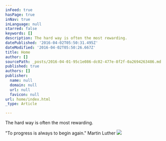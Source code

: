 ```yaml
---
inFeed: true
hasPage: true
inNav: true
inLanguage: null
starred: false
keywords: []
description: The hard way is often the most rewarding.
datePublished: '2016-04-02T05:50:31.495Z'
dateModified: '2016-04-02T05:50:26.667Z'
title: Home
author: []
sourcePath: _posts/2016-04-01-95c1e086-dc02-477e-8f2f-0a2694263486.md
published: true
authors: []
publisher:
  name: null
  domain: null
  url: null
  favicon: null
url: home/index.html
_type: Article

---
```

The hard way is often the most rewarding.

"To progress is always to begin again." Martin Luther
![](https://the-grid-user-content.s3-us-west-2.amazonaws.com/cf2ea5ab-666a-46fa-a380-f229b8250bdc.jpg)